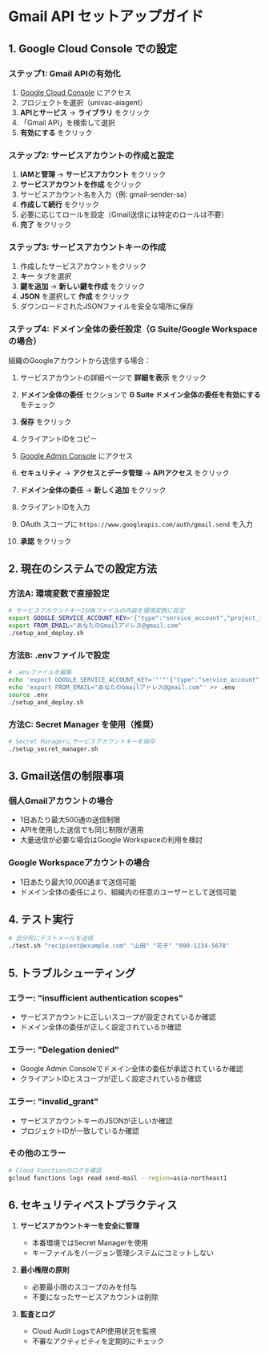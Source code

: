 # Gmail API セットアップガイド

## 1. Google Cloud Console での設定

### ステップ1: Gmail APIの有効化
1. [Google Cloud Console](https://console.cloud.google.com) にアクセス
2. プロジェクトを選択（univac-aiagent）
3. **APIとサービス** → **ライブラリ** をクリック
4. 「Gmail API」を検索して選択
5. **有効にする** をクリック

### ステップ2: サービスアカウントの作成と設定
1. **IAMと管理** → **サービスアカウント** をクリック
2. **サービスアカウントを作成** をクリック
3. サービスアカウント名を入力（例: gmail-sender-sa）
4. **作成して続行** をクリック
5. 必要に応じてロールを設定（Gmail送信には特定のロールは不要）
6. **完了** をクリック

### ステップ3: サービスアカウントキーの作成
1. 作成したサービスアカウントをクリック
2. **キー** タブを選択
3. **鍵を追加** → **新しい鍵を作成** をクリック
4. **JSON** を選択して **作成** をクリック
5. ダウンロードされたJSONファイルを安全な場所に保存

### ステップ4: ドメイン全体の委任設定（G Suite/Google Workspaceの場合）
組織のGoogleアカウントから送信する場合：
1. サービスアカウントの詳細ページで **詳細を表示** をクリック
2. **ドメイン全体の委任** セクションで **G Suite ドメイン全体の委任を有効にする** をチェック
3. **保存** をクリック
4. クライアントIDをコピー

5. [Google Admin Console](https://admin.google.com) にアクセス
6. **セキュリティ** → **アクセスとデータ管理** → **APIアクセス** をクリック
7. **ドメイン全体の委任** → **新しく追加** をクリック
8. クライアントIDを入力
9. OAuth スコープに `https://www.googleapis.com/auth/gmail.send` を入力
10. **承認** をクリック

## 2. 現在のシステムでの設定方法

### 方法A: 環境変数で直接設定
```bash
# サービスアカウントキーJSONファイルの内容を環境変数に設定
export GOOGLE_SERVICE_ACCOUNT_KEY='{"type":"service_account","project_id":"..."}'
export FROM_EMAIL="あなたのGmailアドレス@gmail.com"
./setup_and_deploy.sh
```

### 方法B: .envファイルで設定
```bash
# .envファイルを編集
echo 'export GOOGLE_SERVICE_ACCOUNT_KEY='"'"'{"type":"service_account",...}'"'"'' > .env
echo 'export FROM_EMAIL="あなたのGmailアドレス@gmail.com"' >> .env
source .env
./setup_and_deploy.sh
```

### 方法C: Secret Manager を使用（推奨）
```bash
# Secret Managerにサービスアカウントキーを保存
./setup_secret_manager.sh
```

## 3. Gmail送信の制限事項

### 個人Gmailアカウントの場合
- 1日あたり最大500通の送信制限
- APIを使用した送信でも同じ制限が適用
- 大量送信が必要な場合はGoogle Workspaceの利用を検討

### Google Workspaceアカウントの場合
- 1日あたり最大10,000通まで送信可能
- ドメイン全体の委任により、組織内の任意のユーザーとして送信可能

## 4. テスト実行
```bash
# 自分宛にテストメールを送信
./test.sh "recipient@example.com" "山田" "花子" "090-1234-5678"
```

## 5. トラブルシューティング

### エラー: "insufficient authentication scopes"
- サービスアカウントに正しいスコープが設定されているか確認
- ドメイン全体の委任が正しく設定されているか確認

### エラー: "Delegation denied"
- Google Admin Consoleでドメイン全体の委任が承認されているか確認
- クライアントIDとスコープが正しく設定されているか確認

### エラー: "invalid_grant"
- サービスアカウントキーのJSONが正しいか確認
- プロジェクトIDが一致しているか確認

### その他のエラー
```bash
# Cloud Functionのログを確認
gcloud functions logs read send-mail --region=asia-northeast1
```

## 6. セキュリティベストプラクティス

1. **サービスアカウントキーを安全に管理**
   - 本番環境ではSecret Managerを使用
   - キーファイルをバージョン管理システムにコミットしない

2. **最小権限の原則**
   - 必要最小限のスコープのみを付与
   - 不要になったサービスアカウントは削除

3. **監査とログ**
   - Cloud Audit LogsでAPI使用状況を監視
   - 不審なアクティビティを定期的にチェック

